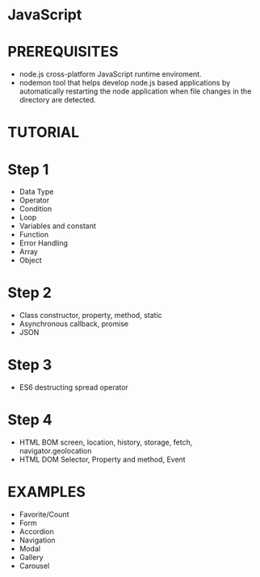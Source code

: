 # JavaScript

# PREREQUISITES
- node.js
cross-platform JavaScript runtime enviroment.
- nodemon
tool that helps develop node.js based applications by automatically
restarting the node application when file changes in the directory are detected.


# TUTORIAL

# Step 1
- Data Type
- Operator
- Condition
- Loop 
- Variables and constant 
- Function
- Error Handling
- Array 
- Object

# Step 2
- Class
constructor, property, method, static 
- Asynchronous 
callback, promise
- JSON

# Step 3
- ES6
destructing spread operator

# Step 4
- HTML BOM
screen, location, history, storage, fetch, navigator.geolocation
- HTML DOM
Selector, Property and method, Event

# EXAMPLES
- Favorite/Count
- Form
- Accordion
- Navigation
- Modal
- Gallery
- Carousel